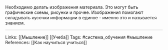 Необходимо делать изображения материала. Это могут быть графические схемы, рисунки и прочее. Изображения помогают складывать кусочки информации в единое - именно это и называется знанием. 
___
Links: [[Мышление]] [[Учеба]]
Tags: #система_обучения #мышление 
References: [[Как научиться учиться]]